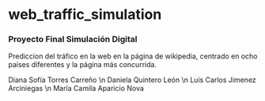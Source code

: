 # web_traffic_simulation
### Proyecto Final Simulación Digital

Prediccion del tráfico en la web en la página de wikipedia, centrado en ocho países diferentes y la página más concurrida.

Diana Sofía Torres Carreño \n
Daniela Quintero León \n
Luis Carlos Jimenez Arciniegas \n
María Camila Aparicio Nova


